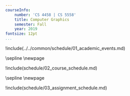```yaml
---
courseInfo:
    number: 'CS 4458 | CS 5558'
    title: Computer Graphics
    semester: Fall
    year: 2019
fontsize: 12pt
...
```


!include(../../common/schedule/01_academic_events.md)

\sepline
\newpage

!include(schedule/02_course_schedule.md)

\sepline
\newpage

!include(schedule/03_assignment_schedule.md)
